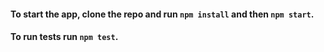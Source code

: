 #### To start the app, clone the repo and run `npm install` and then `npm start`.
#### To run tests run `npm test`.



